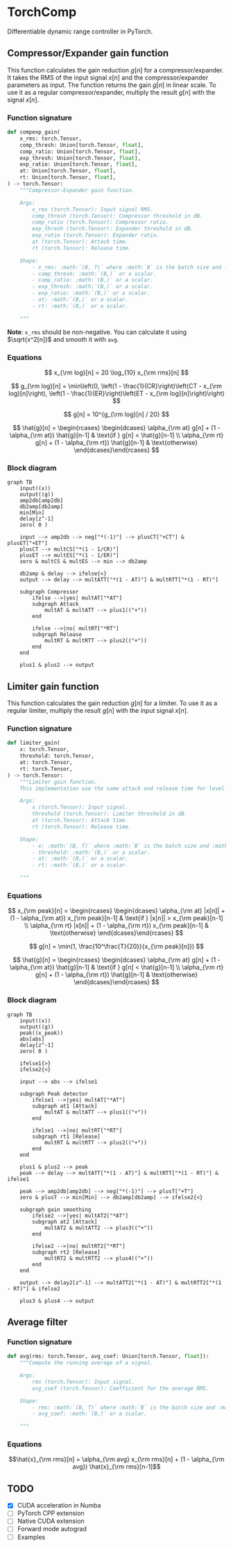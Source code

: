 # TorchComp

Differentiable dynamic range controller in PyTorch.


## Compressor/Expander gain function

This function calculates the gain reduction $g[n]$ for a compressor/expander. 
It takes the RMS of the input signal $x[n]$ and the compressor/expander parameters as input. 
The function returns the gain $g[n]$ in linear scale.
To use it as a regular compressor/expander, multiply the result $g[n]$ with the signal $x[n]$.

### Function signature

```python   
def compexp_gain(
    x_rms: torch.Tensor,
    comp_thresh: Union[torch.Tensor, float],
    comp_ratio: Union[torch.Tensor, float],
    exp_thresh: Union[torch.Tensor, float],
    exp_ratio: Union[torch.Tensor, float],
    at: Union[torch.Tensor, float],
    rt: Union[torch.Tensor, float],
) -> torch.Tensor:
    """Compressor-Expander gain function.

    Args:
        x_rms (torch.Tensor): Input signal RMS.
        comp_thresh (torch.Tensor): Compressor threshold in dB.
        comp_ratio (torch.Tensor): Compressor ratio.
        exp_thresh (torch.Tensor): Expander threshold in dB.
        exp_ratio (torch.Tensor): Expander ratio.
        at (torch.Tensor): Attack time.
        rt (torch.Tensor): Release time.

    Shape:
        - x_rms: :math:`(B, T)` where :math:`B` is the batch size and :math:`T` is the number of samples.
        - comp_thresh: :math:`(B,)` or a scalar.
        - comp_ratio: :math:`(B,)` or a scalar.
        - exp_thresh: :math:`(B,)` or a scalar.
        - exp_ratio: :math:`(B,)` or a scalar.
        - at: :math:`(B,)` or a scalar.
        - rt: :math:`(B,)` or a scalar.

    """
```

__Note__: 
`x_rms` should be non-negative.
You can calculate it using $\sqrt{x^2[n]}$ and smooth it with `avg`.


### Equations

$$
x_{\rm log}[n] = 20 \log_{10} x_{\rm rms}[n]
$$

$$
g_{\rm log}[n] = \min\left(0, \left(1 - \frac{1}{CR}\right)\left(CT - x_{\rm log}[n]\right), \left(1 - \frac{1}{ER}\right)\left(ET - x_{\rm log}[n]\right)\right)
$$

$$
g[n] = 10^{g_{\rm log}[n] / 20}
$$

$$
\hat{g}[n] = \begin{rcases} \begin{dcases}
    \alpha_{\rm at} g[n] + (1 - \alpha_{\rm at}) \hat{g}[n-1] & \text{if } g[n] < \hat{g}[n-1] \\
    \alpha_{\rm rt} g[n] + (1 - \alpha_{\rm rt}) \hat{g}[n-1] & \text{otherwise}
\end{dcases}\end{rcases}
$$

### Block diagram

```mermaid
graph TB
    input((x))
    output((g))
    amp2db[amp2db]
    db2amp[db2amp]
    min[Min]
    delay[z^-1]
    zero( 0 )

    input --> amp2db --> neg["*(-1)"] --> plusCT["+CT"] & plusET["+ET"]
    plusCT --> multCS["*(1 - 1/CR)"]
    plusET --> multES["*(1 - 1/ER)"]
    zero & multCS & multES --> min --> db2amp

    db2amp & delay --> ifelse{<}
    output --> delay --> multATT["*(1 - AT)"] & multRTT["*(1 - RT)"]

    subgraph Compressor
        ifelse -->|yes| multAT["*AT"]
        subgraph Attack
            multAT & multATT --> plus1(("+"))
        end

        ifelse -->|no| multRT["*RT"]
        subgraph Release
            multRT & multRTT --> plus2(("+"))
        end
    end

    plus1 & plus2 --> output
```

## Limiter gain function

This function calculates the gain reduction $g[n]$ for a limiter.
To use it as a regular limiter, multiply the result $g[n]$ with the input signal $x[n]$.

### Function signature

```python
def limiter_gain(
    x: torch.Tensor,
    threshold: torch.Tensor,
    at: torch.Tensor,
    rt: torch.Tensor,
) -> torch.Tensor:
    """Limiter gain function.
    This implementation use the same attack and release time for level detection and gain smoothing.

    Args:
        x (torch.Tensor): Input signal.
        threshold (torch.Tensor): Limiter threshold in dB.
        at (torch.Tensor): Attack time.
        rt (torch.Tensor): Release time.

    Shape:
        - x: :math:`(B, T)` where :math:`B` is the batch size and :math:`T` is the number of samples.
        - threshold: :math:`(B,)` or a scalar.
        - at: :math:`(B,)` or a scalar.
        - rt: :math:`(B,)` or a scalar.

    """
```

### Equations

$$
x_{\rm peak}[n] = \begin{rcases} \begin{dcases}
    \alpha_{\rm at} |x[n]| + (1 - \alpha_{\rm at}) x_{\rm peak}[n-1] & \text{if } |x[n]| > x_{\rm peak}[n-1] \\
    \alpha_{\rm rt} |x[n]| + (1 - \alpha_{\rm rt}) x_{\rm peak}[n-1] & \text{otherwise}
\end{dcases}\end{rcases}
$$

$$
g[n] = \min(1, \frac{10^\frac{T}{20}}{x_{\rm peak}[n]})
$$

$$
\hat{g}[n] = \begin{rcases} \begin{dcases}
    \alpha_{\rm at} g[n] + (1 - \alpha_{\rm at}) \hat{g}[n-1] & \text{if } g[n] < \hat{g}[n-1] \\
    \alpha_{\rm rt} g[n] + (1 - \alpha_{\rm rt}) \hat{g}[n-1] & \text{otherwise}
\end{dcases}\end{rcases}
$$


### Block diagram

```mermaid
graph TB
    input((x))
    output((g))
    peak((x_peak))
    abs[abs]
    delay[z^-1]
    zero( 0 )

    ifelse1{>}
    ifelse2{<}

    input --> abs --> ifelse1

    subgraph Peak detector
        ifelse1 -->|yes| multAT["*AT"]
        subgraph at1 [Attack]
            multAT & multATT --> plus1(("+"))
        end

        ifelse1 -->|no| multRT["*RT"]
        subgraph rt1 [Release]
            multRT & multRTT --> plus2(("+"))
        end
    end
    
    plus1 & plus2 --> peak
    peak --> delay --> multATT["*(1 - AT)"] & multRTT["*(1 - RT)"] & ifelse1

    peak --> amp2db[amp2db] --> neg["*(-1)"] --> plusT["+T"]
    zero & plusT --> min[Min] --> db2amp[db2amp] --> ifelse2{<}

    subgraph gain smoothing
        ifelse2 -->|yes| multAT2["*AT"]
        subgraph at2 [Attack]
            multAT2 & multATT2 --> plus3(("+"))
        end

        ifelse2 -->|no| multRT2["*RT"]
        subgraph rt2 [Release]
            multRT2 & multRTT2 --> plus4(("+"))
        end
    end

    output --> delay2[z^-1] --> multATT2["*(1 - AT)"] & multRTT2["*(1 - RT)"] & ifelse2

    plus3 & plus4 --> output
```

## Average filter

### Function signature

```python
def avg(rms: torch.Tensor, avg_coef: Union[torch.Tensor, float]):
    """Compute the running average of a signal.

    Args:
        rms (torch.Tensor): Input signal.
        avg_coef (torch.Tensor): Coefficient for the average RMS.

    Shape:
        - rms: :math:`(B, T)` where :math:`B` is the batch size and :math:`T` is the number of samples.
        - avg_coef: :math:`(B,)` or a scalar.

    """
```

### Equations

```math
\hat{x}_{\rm rms}[n] = \alpha_{\rm avg} x_{\rm rms}[n] + (1 - \alpha_{\rm avg}) \hat{x}_{\rm rms}[n-1]
```

## TODO

- [x] CUDA acceleration in Numba
- [ ] PyTorch CPP extension
- [ ] Native CUDA extension
- [ ] Forward mode autograd
- [ ] Examples
